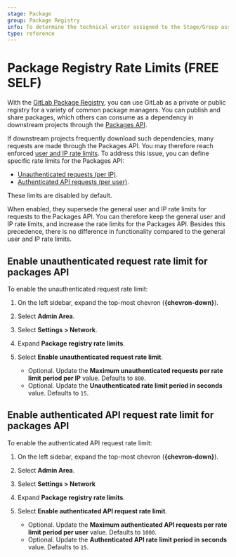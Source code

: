 ```yaml
---
stage: Package
group: Package Registry
info: To determine the technical writer assigned to the Stage/Group associated with this page, see https://about.gitlab.com/handbook/product/ux/technical-writing/#assignments
type: reference
---
```


# Package Registry Rate Limits **(FREE SELF)**

With the [GitLab Package Registry](../../packages/package_registry/index.md),
you can use GitLab as a private or public registry for a variety of common package managers. You can
publish and share packages, which others can consume as a dependency in downstream projects through
the [Packages API](../../../api/packages.md).

If downstream projects frequently download such dependencies, many requests are made through the
Packages API. You may therefore reach enforced [user and IP rate limits](user_and_ip_rate_limits.md).
To address this issue, you can define specific rate limits for the Packages API:

- [Unauthenticated requests (per IP)](#enable-unauthenticated-request-rate-limit-for-packages-api).
- [Authenticated API requests (per user)](#enable-authenticated-api-request-rate-limit-for-packages-api).

These limits are disabled by default.

When enabled, they supersede the general user and IP rate limits for requests to
the Packages API. You can therefore keep the general user and IP rate limits, and
increase the rate limits for the Packages API. Besides this precedence, there is
no difference in functionality compared to the general user and IP rate limits.

## Enable unauthenticated request rate limit for packages API

To enable the unauthenticated request rate limit:

1. On the left sidebar, expand the top-most chevron (**{chevron-down}**).
1. Select **Admin Area**.
1. Select **Settings > Network**.
1. Expand **Package registry rate limits**.
1. Select **Enable unauthenticated request rate limit**.

   - Optional. Update the **Maximum unauthenticated requests per rate limit period per IP** value.
     Defaults to `800`.
   - Optional. Update the **Unauthenticated rate limit period in seconds** value.
     Defaults to `15`.

## Enable authenticated API request rate limit for packages API

To enable the authenticated API request rate limit:

1. On the left sidebar, expand the top-most chevron (**{chevron-down}**).
1. Select **Admin Area**.
1. Select **Settings > Network**
1. Expand **Package registry rate limits**.
1. Select **Enable authenticated API request rate limit**.

   - Optional. Update the **Maximum authenticated API requests per rate limit period per user** value.
     Defaults to `1000`.
   - Optional. Update the **Authenticated API rate limit period in seconds** value.
     Defaults to `15`.
